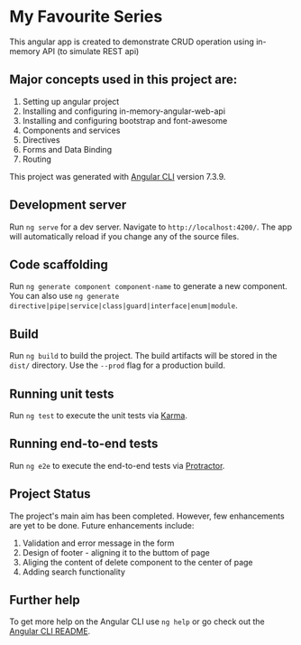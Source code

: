 # My Favourite Series
This angular app is created to demonstrate CRUD operation using in-memory API (to simulate REST api)
## Major concepts used in this project are:
  1. Setting up angular project
  2. Installing and configuring in-memory-angular-web-api
  3. Installing and configuring bootstrap and font-awesome
  4. Components and services
  5. Directives
  5. Forms and Data Binding
  6. Routing

This project was generated with [Angular CLI](https://github.com/angular/angular-cli) version 7.3.9.

## Development server

Run `ng serve` for a dev server. Navigate to `http://localhost:4200/`. The app will automatically reload if you change any of the source files.

## Code scaffolding

Run `ng generate component component-name` to generate a new component. You can also use `ng generate directive|pipe|service|class|guard|interface|enum|module`.

## Build

Run `ng build` to build the project. The build artifacts will be stored in the `dist/` directory. Use the `--prod` flag for a production build.

## Running unit tests

Run `ng test` to execute the unit tests via [Karma](https://karma-runner.github.io).

## Running end-to-end tests

Run `ng e2e` to execute the end-to-end tests via [Protractor](http://www.protractortest.org/).

## Project Status

The project's main aim has been completed. However, few enhancements are yet to be done. Future enhancements include:
  1. Validation and error message in the form
  2. Design of footer - aligning it to the buttom of page
  3. Aliging the content of delete component to the center of page
  4. Adding search functionality

## Further help

To get more help on the Angular CLI use `ng help` or go check out the [Angular CLI README](https://github.com/angular/angular-cli/blob/master/README.md).
